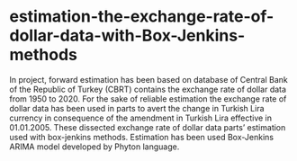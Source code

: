 # estimation-the-exchange-rate-of-dollar-data-with-Box-Jenkins-methods
 In project, forward estimation has been based on database of Central Bank of the Republic of Turkey (CBRT) contains the exchange rate of dollar data from 1950 to 2020. For the sake of reliable estimation the exchange rate of dollar data has been used in parts to avert the change in Turkish Lira currency in consequence of the amendment in Turkish Lira effective in 01.01.2005. These dissected exchange rate of dollar data parts’ estimation used with box-jenkins methods. Estimation has been used Box-Jenkins ARIMA model developed by Phyton language.

